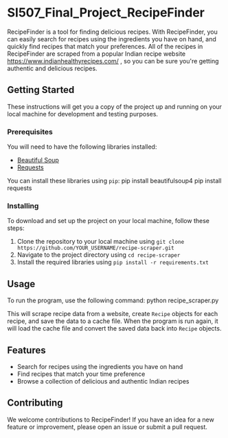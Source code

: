 # SI507_Final_Project_RecipeFinder

RecipeFinder is a tool for finding delicious recipes. With RecipeFinder, you can easily search for recipes using the ingredients you have on hand, and quickly find recipes that match your preferences. All of the recipes in RecipeFinder are scraped from a popular Indian recipe website https://www.indianhealthyrecipes.com/ , so you can be sure you're getting authentic and delicious recipes.

## Getting Started

These instructions will get you a copy of the project up and running on your local machine for development and testing purposes.

### Prerequisites

You will need to have the following libraries installed:

- [Beautiful Soup](https://pypi.org/project/beautifulsoup4/)
- [Requests](https://pypi.org/project/requests/)

You can install these libraries using `pip`:
pip install beautifulsoup4
pip install requests

### Installing

To download and set up the project on your local machine, follow these steps:

1. Clone the repository to your local machine using `git clone https://github.com/YOUR_USERNAME/recipe-scraper.git`
2. Navigate to the project directory using `cd recipe-scraper`
3. Install the required libraries using `pip install -r requirements.txt`

## Usage

To run the program, use the following command:
python recipe_scraper.py

This will scrape recipe data from a website, create `Recipe` objects for each recipe, and save the data to a cache file. When the program is run again, it will load the cache file and convert the saved data back into `Recipe` objects.

## Features

- Search for recipes using the ingredients you have on hand
- Find recipes that match your time preference 
- Browse a collection of delicious and authentic Indian recipes

## Contributing

We welcome contributions to RecipeFinder! If you have an idea for a new feature or improvement, please open an issue or submit a pull request.

